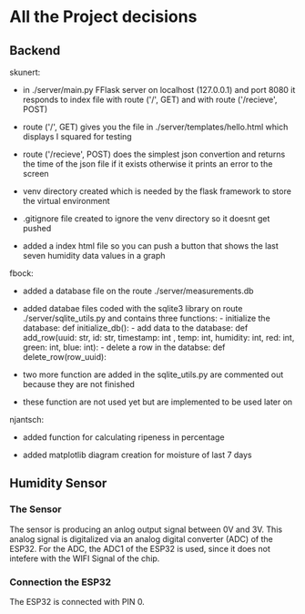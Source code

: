 # All the Project decisions

## Backend

skunert:
 - in ./server/main.py FFlask server on localhost (127.0.0.1) and port 8080 it responds to index file with route ('/', GET) and with route ('/recieve', POST)

 - route ('/', GET) gives you the file in ./server/templates/hello.html which displays I squared for testing

 - route ('/recieve', POST) does the simplest json convertion and returns the time of the json file if it exists otherwise it prints an error to the screen

- venv directory created which is needed by the flask framework to store the virtual environment

- .gitignore file created to ignore the venv directory so it doesnt get pushed

- added a index html file so you can push a button that shows the last seven humidity data values in a graph




fbock:
- added a database file on the route ./server/measurements.db

- added databae files coded with the sqlite3 library on route ./server/sqlite_utils.py and contains three functions:
		- initialize the database: def initialize_db():
		- add data to the database:  def add_row(uuid: str, id: str, timestamp: int , temp: int,
            							humidity: int, red: int, green: int, blue: int):
		- delete a row in the databse: def delete_row(row_uuid):
- two more function are added in the sqlite_utils.py are commented out because they are not finished

- these function are not used yet but are implemented to be used later on

njantsch:
- added function for calculating ripeness in percentage

- added matplotlib diagram creation for moisture of last 7 days

## Humidity Sensor

### The Sensor

The sensor is producing an anlog output signal between 0V and 3V. This analog signal is digitalized via an analog digital converter (ADC) of the ESP32. For the ADC, the ADC1 of the ESP32 is used, since it does not intefere with the WIFI Signal of the chip.


### Connection the ESP32

The ESP32 is connected with PIN 0.
